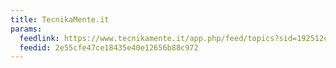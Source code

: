 ```yaml
---
title: TecnikaMente.it
params:
  feedlink: https://www.tecnikamente.it/app.php/feed/topics?sid=192512c46ca1f5aa0ee74aa2b7cef584
  feedid: 2e55cfe47ce18435e40e12656b88c972
---
```

